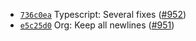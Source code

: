 -   [`736c0ea`](https://github.com/alecthomas/chroma/commit/736c0ea) Typescript: Several fixes ([#&#8203;952](https://github.com/alecthomas/chroma/issues/952))
-   [`e5c25d0`](https://github.com/alecthomas/chroma/commit/e5c25d0) Org: Keep all newlines ([#&#8203;951](https://github.com/alecthomas/chroma/issues/951))
